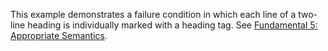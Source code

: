 This example demonstrates a failure condition in which each line of a two-line heading is individually marked with a heading tag. See [Fundamental 5: Appropriate Semantics](https://pdfa.org/understanding-pdf-accessibility-techniques#fundamental-5).
